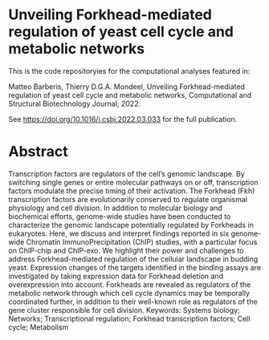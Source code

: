# Unveiling Forkhead-mediated regulation of yeast cell cycle and metabolic networks

This is the code repositoryies for the computational analyses featured in:

Matteo Barberis, Thierry D.G.A. Mondeel, Unveiling Forkhead-mediated regulation of yeast cell cycle and metabolic networks, Computational and Structural Biotechnology Journal, 2022. 

See https://doi.org/10.1016/j.csbj.2022.03.033 for the full publication. 

# Abstract
Transcription factors are regulators of the cell’s genomic landscape. By switching single genes or entire molecular pathways on or off, transcription factors modulate the precise timing of their activation. The Forkhead (Fkh) transcription factors are evolutionarily conserved to regulate organismal physiology and cell division. In addition to molecular biology and biochemical efforts, genome-wide studies have been conducted to characterize the genomic landscape potentially regulated by Forkheads in eukaryotes. Here, we discuss and interpret findings reported in six genome-wide Chromatin ImmunoPrecipitation (ChIP) studies, with a particular focus on ChIP-chip and ChIP-exo. We highlight their power and challenges to address Forkhead-mediated regulation of the cellular landscape in budding yeast. Expression changes of the targets identified in the binding assays are investigated by taking expression data for Forkhead deletion and overexpression into account. Forkheads are revealed as regulators of the metabolic network through which cell cycle dynamics may be temporally coordinated further, in addition to their well-known role as regulators of the gene cluster responsible for cell division.
Keywords: Systems biology; Networks; Transcriptional regulation; Forkhead transcription factors; Cell cycle; Metabolism
